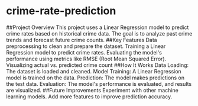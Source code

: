 # crime-rate-prediction
##Project Overview
This project uses a Linear Regression model to predict crime rates based on historical crime data. The goal is to analyze past crime trends and forecast future crime counts.
##Key Features
Data preprocessing to clean and prepare the dataset.
Training a Linear Regression model to predict crime rates.
Evaluating the model's performance using metrics like RMSE (Root Mean Squared Error).
Visualizing actual vs. predicted crime count
##How It Works
Data Loading: The dataset is loaded and cleaned.
Model Training: A Linear Regression model is trained on the data.
Prediction: The model makes predictions on the test data.
Evaluation: The model's performance is evaluated, and results are visualized.
##Future Improvements
Experiment with other machine learning models.
Add more features to improve prediction accuracy.
